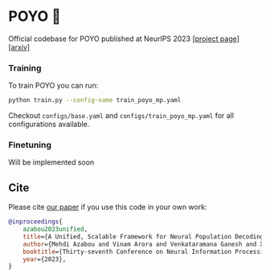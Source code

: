 # POYO 🧠
Official codebase for POYO published at NeurIPS 2023
[[project page]](https://poyo-brain.github.io/)
[[arxiv]](https://arxiv.org/abs/2310.16046)

### Training
To train POYO you can run:
```bash
python train.py --config-name train_poyo_mp.yaml
```

Checkout `configs/base.yaml` and `configs/train_poyo_mp.yaml` for all configurations
available.

### Finetuning
Will be implemented soon


## Cite
Please cite [our paper](https://papers.nips.cc/paper_files/paper/2023/hash/8ca113d122584f12a6727341aaf58887-Abstract-Conference.html) if you use this code in your own work:

```bibtex
@inproceedings{
    azabou2023unified,
    title={A Unified, Scalable Framework for Neural Population Decoding},
    author={Mehdi Azabou and Vinam Arora and Venkataramana Ganesh and Ximeng Mao and Santosh Nachimuthu and Michael Mendelson and Blake Richards and Matthew Perich and Guillaume Lajoie and Eva L. Dyer},
    booktitle={Thirty-seventh Conference on Neural Information Processing Systems},
    year={2023},
}
```
